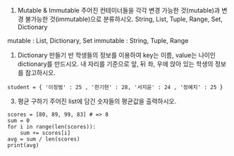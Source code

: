 1. Mutable & Immutable
주어진 컨테이너들을 각각 변경 가능한 것(mutable)과
변경 불가능한 것(immutable)으로 분류하시오.
String, List, Tuple, Range, Set, Dictionary

mutable : List, Dictionary, Set
immutable : String, Tuple, Range


1. Dictionary 만들기
반 학생들의 정보를 이용하여 key는 이름, value는 나이인 dictionary를 만드시오.
내 자리를 기준으로 앞, 뒤 좌, 우에 앉아 있는 학생의 정보를 참고하시오.

```
student = { '이정범' : 25 , '한기현' : 28, '서지윤' : 24 , '정예지' : 25 }
```


3. 평균 구하기
주어진 list에 담긴 숫자들의 평균값을 출력하시오.

```
scores = [80, 89, 99, 83] # => 8
sum = 0
for i in range(len(scores)):
    sum += scores[i]
avg = sum / len(scores)
print(avg)
```
